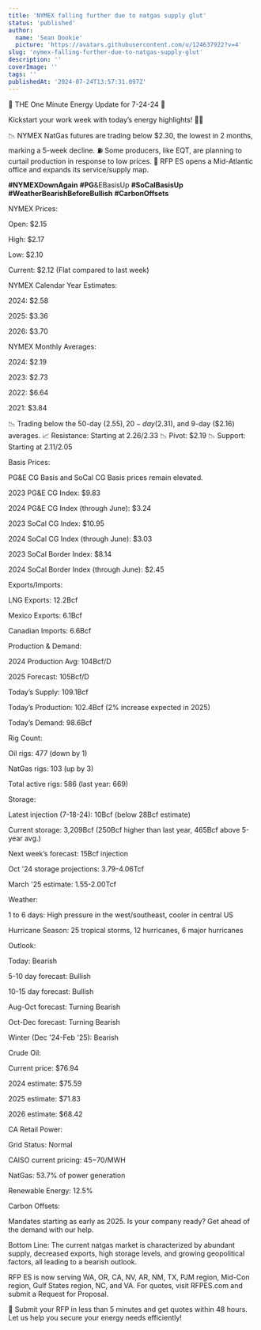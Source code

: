 ```yaml
---
title: 'NYMEX falling further due to natgas supply glut'
status: 'published'
author:
  name: 'Sean Dookie'
  picture: 'https://avatars.githubusercontent.com/u/124637922?v=4'
slug: 'nymex-falling-further-due-to-natgas-supply-glut'
description: ''
coverImage: ''
tags: ''
publishedAt: '2024-07-24T13:57:31.097Z'
---
```


🌟 THE One Minute Energy Update for 7-24-24 🌟

Kickstart your work week with today’s energy highlights! 💼💡

📉 NYMEX NatGas futures are trading below $2.30, the lowest in 2 months, marking a 5-week decline. ⛽️ Some producers, like EQT, are planning to curtail production in response to low prices. 🏢 RFP ES opens a Mid-Atlantic office and expands its service/supply map.

**#NYMEXDownAgain** **#PG**&EBasisUp **#SoCalBasisUp** **#WeatherBearishBeforeBullish** **#CarbonOffsets**

NYMEX Prices:

Open: $2.15

High: $2.17

Low: $2.10

Current: $2.12 (Flat compared to last week)

NYMEX Calendar Year Estimates:

2024: $2.58

2025: $3.36

2026: $3.70

NYMEX Monthly Averages:

2024: $2.19

2023: $2.73

2022: $6.64

2021: $3.84

📉 Trading below the 50-day ($2.55), 20-day ($2.31), and 9-day ($2.16) averages. 📈 Resistance: Starting at $2.26/$2.33 📉 Pivot: $2.19 📉 Support: Starting at $2.11/$2.05

Basis Prices:

PG&E CG Basis and SoCal CG Basis prices remain elevated.

2023 PG&E CG Index: $9.83

2024 PG&E CG Index (through June): $3.24

2023 SoCal CG Index: $10.95

2024 SoCal CG Index (through June): $3.03

2023 SoCal Border Index: $8.14

2024 SoCal Border Index (through June): $2.45

Exports/Imports:

LNG Exports: 12.2Bcf

Mexico Exports: 6.1Bcf

Canadian Imports: 6.6Bcf

Production & Demand:

2024 Production Avg: 104Bcf/D

2025 Forecast: 105Bcf/D

Today’s Supply: 109.1Bcf

Today’s Production: 102.4Bcf (2% increase expected in 2025)

Today’s Demand: 98.6Bcf

Rig Count:

Oil rigs: 477 (down by 1)

NatGas rigs: 103 (up by 3)

Total active rigs: 586 (last year: 669)

Storage:

Latest injection (7-18-24): 10Bcf (below 28Bcf estimate)

Current storage: 3,209Bcf (250Bcf higher than last year, 465Bcf above 5-year avg.)

Next week’s forecast: 15Bcf injection

Oct '24 storage projections: 3.79-4.06Tcf

March '25 estimate: 1.55-2.00Tcf

Weather:

1 to 6 days: High pressure in the west/southeast, cooler in central US

Hurricane Season: 25 tropical storms, 12 hurricanes, 6 major hurricanes

Outlook:

Today: Bearish

5-10 day forecast: Bullish

10-15 day forecast: Bullish

Aug-Oct forecast: Turning Bearish

Oct-Dec forecast: Turning Bearish

Winter (Dec '24-Feb '25): Bearish

Crude Oil:

Current price: $76.94

2024 estimate: $75.59

2025 estimate: $71.83

2026 estimate: $68.42

CA Retail Power:

Grid Status: Normal

CAISO current pricing: $45-$70/MWH

NatGas: 53.7% of power generation

Renewable Energy: 12.5%

Carbon Offsets:

Mandates starting as early as 2025. Is your company ready? Get ahead of the demand with our help.

Bottom Line: The current natgas market is characterized by abundant supply, decreased exports, high storage levels, and growing geopolitical factors, all leading to a bearish outlook.

RFP ES is now serving WA, OR, CA, NV, AR, NM, TX, PJM region, Mid-Con region, Gulf States region, NC, and VA. For quotes, visit RFPES.com and submit a Request for Proposal.

🔗 Submit your RFP in less than 5 minutes and get quotes within 48 hours. Let us help you secure your energy needs efficiently!
